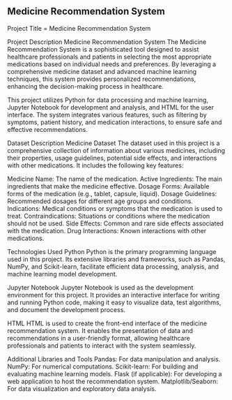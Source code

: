 ## Medicine Recommendation System

Project Title = Medicine Recommendation System

Project Description
Medicine Recommendation System
The Medicine Recommendation System is a sophisticated tool designed to assist healthcare professionals and patients in selecting the most appropriate medications based on individual needs and preferences. By leveraging a comprehensive medicine dataset and advanced machine learning techniques, this system provides personalized recommendations, enhancing the decision-making process in healthcare.

This project utilizes Python for data processing and machine learning, Jupyter Notebook for development and analysis, and HTML for the user interface. The system integrates various features, such as filtering by symptoms, patient history, and medication interactions, to ensure safe and effective recommendations.

Dataset Description
Medicine Dataset
The dataset used in this project is a comprehensive collection of information about various medicines, including their properties, usage guidelines, potential side effects, and interactions with other medications. It includes the following key features:

Medicine Name: The name of the medication.
Active Ingredients: The main ingredients that make the medicine effective.
Dosage Forms: Available forms of the medication (e.g., tablet, capsule, liquid).
Dosage Guidelines: Recommended dosages for different age groups and conditions.
Indications: Medical conditions or symptoms that the medication is used to treat.
Contraindications: Situations or conditions where the medication should not be used.
Side Effects: Common and rare side effects associated with the medication.
Drug Interactions: Known interactions with other medications.


Technologies Used
Python
Python is the primary programming language used in this project. Its extensive libraries and frameworks, such as Pandas, NumPy, and Scikit-learn, facilitate efficient data processing, analysis, and machine learning model development.

Jupyter Notebook
Jupyter Notebook is used as the development environment for this project. It provides an interactive interface for writing and running Python code, making it easy to visualize data, test algorithms, and document the development process.

HTML
HTML is used to create the front-end interface of the medicine recommendation system. It enables the presentation of data and recommendations in a user-friendly format, allowing healthcare professionals and patients to interact with the system seamlessly.

Additional Libraries and Tools
Pandas: For data manipulation and analysis.
NumPy: For numerical computations.
Scikit-learn: For building and evaluating machine learning models.
Flask (if applicable): For developing a web application to host the recommendation system.
Matplotlib/Seaborn: For data visualization and exploratory data analysis.